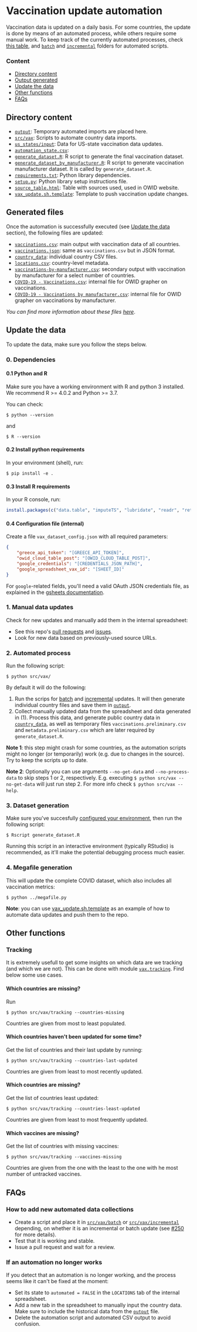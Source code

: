 # Vaccination update automation

Vaccination data is updated on a daily basis. For some countries, the update is done by means of an automated process,
while others require some manual work. To keep track of the currently automated processes, check [this
table](automation_state.csv), and [`batch`](src/vax/batch) and [`incremental`](src/vax/incremental) folders for
automated scripts.

### Content
- [Directory content](#directory-content)
- [Output generated](#output-generated)
- [Update the data](#update-the-data)
- [Other functions](#other-functions)
- [FAQs](#FAQs)

## Directory content
- [`output`](output): Temporary automated imports are placed here.
- [`src/vax`](src/vax): Scripts to automate country data imports.
- [`us_states/input`](us_states/input): Data for US-state vaccination data updates.
- [`automation_state.csv`](automation_state.csv):
- [`generate_dataset.R`](generate_dataset.R): R script to generate the final vaccination dataset.
- [`generate_dataset_by_manufacturer.R`](generate_dataset_by_manufacturer.R): R script to generate vaccination
  manufacturer dataset. It is called by `generate_dataset.R`.
- [`requirements.txt`](requirements.txt): Python library dependencies.
- [`setup.py`](setup.py): Python library setup instructions file.
- [`source_table.html`](source_table.html): Table with sources used, used in OWID website.
- [`vax_update.sh.template`](vax_update.sh.template): Template to push vaccination update changes.

## Generated files
Once the automation is successfully executed (see [Update the data](#update-the-data) section), the following files are updated:

- [`vaccinations.csv`](../../../public/data/vaccinations/vaccinations.csv): main output with vaccination data of all countries.
- [`vaccinations.json`](../../../public/data/vaccinations/vaccinations.json): same as `vaccinations.csv` but in JSON format.
- [`country_data`](../../../public/data/vaccinations/country_data/): individual country CSV files.
- [`locations.csv`](../../../public/data/vaccinations/locations.csv): country-level metadata.
- [`vaccinations-by-manufacturer.csv`](../../../public/data/vaccinations/vaccinations-by-manufacturer.csv): secondary output with vaccination by manufacturer for a select number of countries.
- [`COVID-19 - Vaccinations.csv`](../../grapher/COVID-19%20-%20Vaccinations.csv): internal file for OWID grapher on vaccinations.
- [`COVID-19 - Vaccinations by manufacturer.csv`](../../grapher/COVID-19%20-%20Vaccinations%20by%20manufacturer.csv): internal file for OWID grapher on vaccinations by manufacturer.

_You can find more information about these files [here](../../../public/data/vaccinations/README.md)_.


## Update the data

To update the data, make sure you follow the steps below.


### 0. Dependencies


#### 0.1 Python and R
Make sure you have a working environment with R and python 3 installed. We recommend R >= 4.0.2 and Python >= 3.7.

You can check:

```
$ python --version
```
and
```
$ R --version
```

#### 0.2 Install python requirements
In your environment (shell), run:

```
$ pip install -e .
```

#### 0.3 Install R requirements
In your R console, run:

```r
install.packages(c("data.table", "imputeTS", "lubridate", "readr", "retry", "rjson", "stringr", "tidyr", "jsonlite", "bit64"))
```

#### 0.4 Configuration file (internal)

Create a file `vax_dataset_config.json` with all required parameters:

```json
{
    "greece_api_token": "[GREECE_API_TOKEN]",
    "owid_cloud_table_post": "[OWID_CLOUD_TABLE_POST]",
    "google_credentials": "[CREDENTIALS_JSON_PATH]",
    "google_spreadsheet_vax_id": "[SHEET_ID]"
}
```

For `google`-related fields, you'll need a valid OAuth JSON credentials file, as explained in the [gsheets documentation](https://gsheets.readthedocs.io/en/stable/#quickstart).


### 1. Manual data updates

Check for new updates and manually add them in the internal spreadsheet:
- See this repo's [pull requests](https://github.com/owid/covid-19-data/pulls) and [issues](https://github.com/owid/covid-19-data/issues).
- Look for new data based on previously-used source URLs.


### 2. Automated process
Run the following script:

```
$ python src/vax/
```

By default it will do the following:
1. Run the scrips for [batch](src/vax/batch) and [incremental](src/vax/incremental) updates. It will then generate
  individual country files and save them in [`output`](output).
2. Collect manually updated data from the spreadsheet and data generated in (1). Process this data, and generate public country data in
  [`country_data`](../../../public/data/vaccinations/country_data/), as well as temporary files 
  `vaccinations.preliminary.csv` and `metadata.preliminary.csv` which are later
  required by `generate_dataset.R`.

**Note 1**: this step might crash for some countries, as the automation scripts might no longer (or temporarily) work
(e.g. due to changes in the source). Try to keep the scripts up to date.

**Note 2**: Optionally you can use arguments `--no-get-data` and `--no-process-data` to skip steps 1 or 2, respectively.
E.g. executing `$ python src/vax --no-get-data` will just run step 2. For more info check `$ python src/vax --help`.

### 3. Dataset generation
Make sure you've succesfully [configured your environment](#0.-dependencies), then run the following script:

```
$ Rscript generate_dataset.R
```

Running this script in an interactive environment (typically RStudio) is recommended, as it'll make the
potential debugging process much easier.


### 4. Megafile generation

This will update the complete COVID dataset, which also includes all vaccination metrics:

```
$ python ../megafile.py
```

**Note**: you can use [vax_update.sh.template](vax_update.sh.template) as an example of how to automate data updates and push them to the repo.


## Other functions
### Tracking
It is extremely usefull to get some insights on which data are we tracking (and which we are not). This can be done with
module [`vax.tracking`](src/vax/tracking). Find below some use cases.

#### Which countries are missing?
Run 

```
$ python src/vax/tracking --countries-missing
```
Countries are given from most to least populated.

#### Which countries haven't been updated for some time?
Get the list of countries and their last update by running:

```
$ python src/vax/tracking --countries-last-updated
```

Countries are given from least to most recently updated.
#### Which countries are missing?
Get the list of countries least updated:

```
$ python src/vax/tracking --countries-least-updated
```

Countries are given from least to most frequently updated.

#### Which vaccines are missing?
Get the list of countries with missing vaccines:

```
$ python src/vax/tracking --vaccines-missing
```

Countries are given from the one with the least to the one with he most number of untracked vaccines.


## FAQs
### How to add new automated data collections
- Create a script and place it in [`src/vax/batch`](src/vax/batch) or
[`src/vax/incremental`](src/vax/incremental) depending, on whether it is an incremental or batch update (see [#250](https://github.com/owid/covid-19-data/issues/250)
for more details).
- Test that it is working and stable.
- Issue a pull request and wait for a review.


### If an automation no longer works

If you detect that an automation is no longer working, and the process seems like it can't be fixed at the moment:
- Set its state to `automated = FALSE` in the `LOCATIONS` tab of the internal spreadsheet.
- Add a new tab in the spreadsheet to manually input the country data. Make sure to include the historical data from the [`output`](output) file.
- Delete the automation script and automated CSV output to avoid confusion.
